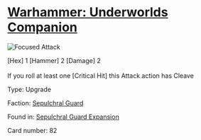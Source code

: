 # [Warhammer: Underworlds Companion](https://guidokessels.github.io/wh-underworlds)

  

![Focused Attack](https://warhammerunderworlds.com/wp-content/uploads/sites/6/2017/12/082_ENG-Focused-Attack.png)

<div class="whu-weapon">[Hex] 1 [Hammer] 2 [Damage] 2</div><br /> If you roll at least one [Critical Hit] this Attack action has Cleave

Type: Upgrade

Faction: [Sepulchral Guard](https://guidokessels.github.io/wh-underworlds/factions/sepulchral-guard)

Found in: [Sepulchral Guard Expansion](https://guidokessels.github.io/wh-underworlds/locations/sepulchral-guard-expansion)

Card number: 82
